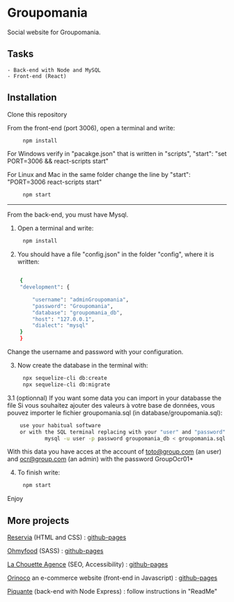 
# Groupomania

Social website for Groupomania.


## Tasks

    - Back-end with Node and MySQL
    - Front-end (React)


## Installation

Clone this repository

From the front-end (port 3006), open a terminal and write:
```bash
     npm install 
```

For Windows verify in "pacakge.json" that is written in "scripts", "start": "set PORT=3006 && react-scripts start"

For Linux and Mac in the same folder change the line by "start": "PORT=3006 react-scripts start"

```bash
     npm start
```

 --- 
 
From the back-end, you must have Mysql.

1. Open a terminal and write:
```bash
     npm install
```

2. You should have a file "config.json" in the folder "config", where it is written:
```bash

    {
    "development": {

        "username": "adminGroupomania",
        "password": "Groupomania",
        "database": "groupomania_db",
        "host": "127.0.0.1",
        "dialect": "mysql"
    }
    }
```
Change the username and password with your configuration.

3. Now create the database in the terminal with:
```bash
     npx sequelize-cli db:create
     npx sequelize-cli db:migrate
```

3.1 (optionnal) If you want some data you can import in your databasse the file Si vous souhaitez ajouter des valeurs à votre base de données, vous pouvez importer le fichier groupomania.sql (in database/groupomania.sql):
```bash
    use your habitual software 
    or with the SQL terminal replacing with your "user" and "password" write the commmand:
            mysql -u user -p password groupomania_db < groupomania.sql 
```
With this data you have acces at the account of toto@group.com (an user) and ocr@group.com (an admin) with the password GroupOcr01*


4. To finish write:
```bash
     npm start
```

Enjoy


## More projects
[Reservia](https://github.com/Haltay/JoachimRecio_2_12112020) (HTML and CSS) : [github-pages](https://haltay.github.io/JoachimRecio_2_12112020/reservia.html)

[Ohmyfood](https://github.com/Haltay/JoachimRecio_3_16122020) (SASS) : [github-pages](https://haltay.github.io/JoachimRecio_3_16122020/ohmyfood_accueil.html)

[La Chouette Agence](https://github.com/Haltay/P4_01.02.21) (SEO, Accessibility) : [github-pages](https://haltay.github.io/P4_01.02.21/)

[Orinoco](https://github.com/Haltay/JoachimRecio_5_11032021) an e-commerce website (front-end in Javascript) : [github-pages](https://haltay.github.io/JoachimRecio_5_11032021/)

[Piquante](https://github.com/Haltay/JoachimRecio_6_19052021) (back-end with Node Express) : follow instructions in "ReadMe"
